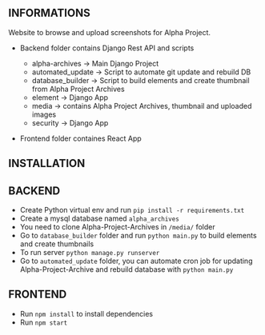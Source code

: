 INFORMATIONS
-----------

Website to browse and upload screenshots for Alpha Project.

- Backend folder contains Django Rest API and scripts
    - alpha-archives -> Main Django Project
    - automated_update -> Script to automate git update and rebuild DB
    - database_builder -> Script to build elements and create thumbnail from Alpha Project Archives
    - element -> Django App
    - media -> contains Alpha Project Archives, thumbnail and uploaded images
    - security -> Django App

- Frontend folder containes React App

INSTALLATION
------------

BACKEND
-------

- Create Python virtual env and run ```pip install -r requirements.txt```
- Create a mysql database named ```alpha_archives```
- You need to clone Alpha-Project-Archives in ```/media/``` folder
- Go to ```database_builder``` folder and run ```python main.py``` to build elements and create thumbnails
- To run server ```python manage.py runserver```
- Go to ```automated_update``` folder, you can automate cron job for updating Alpha-Project-Archive and rebuild database with ```python main.py```

FRONTEND
--------

- Run ```npm install``` to install dependencies
- Run ```npm start```
